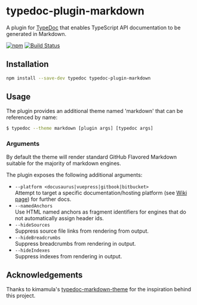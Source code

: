 # typedoc-plugin-markdown

A plugin for [TypeDoc](https://github.com/TypeStrong/typedoc) that enables TypeScript API documentation to be generated in Markdown.

[![npm](https://img.shields.io/npm/v/typedoc-plugin-markdown.svg)](https://www.npmjs.com/package/typedoc-plugin-markdown)
[![Build Status](https://travis-ci.org/tgreyuk/typedoc-plugin-markdown.svg?branch=master)](https://travis-ci.org/tgreyuk/typedoc-plugin-markdown)

## Installation

```bash
npm install --save-dev typedoc typedoc-plugin-markdown
```

## Usage

The plugin provides an additional theme named 'markdown' that can be referenced by name:

```bash
$ typedoc --theme markdown [plugin args] [typedoc args]
```

### Arguments

By default the theme will render standard GitHub Flavored Markdown suitable for the majority of markdown engines.

The plugin exposes the following additional arguments:

- `--platform <docusaurus|vuepress|gitbook|bitbucket>`<br>
  Attempt to target a specific documentation/hosting platform (see [Wiki page](https://github.com/tgreyuk/typedoc-plugin-markdown/wiki/1.-Targeting-Platforms)) for further docs.
- `--namedAnchors`<br>
  Use HTML named anchors as fragment identifiers for engines that do not automatically assign header ids.
- `--hideSources`<br>
  Suppress source file links from rendering from output.
- `--hideBreadcrumbs`<br>
  Suppress breadcrumbs from rendering in output.
- `--hideIndexes`<br>
  Suppress indexes from rendering in output.

## Acknowledgements

Thanks to kimamula's [typedoc-markdown-theme](https://github.com/kimamula/typedoc-markdown-theme) for the inspiration behind this project.
